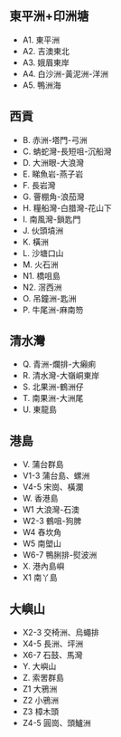 ## 東平洲+印洲塘
- A1. 東平洲
- A2. 吉澳東北
- A3. 娥眉東岸
- A4. 白沙洲-黃泥洲-洋洲
- A5. 鴨洲海
## 西貢
- B. 赤洲-塔門-弓洲
- C. 蚺蛇灣-長短咀-沉船灣
- D. 大洲眼-大浪灣
- E. 睇魚岩-燕子岩
- F. 長岩灣
- G. 罾棚角-浪茄灣
- H. 糧船灣-白腊灣-花山下
- I. 南風灣-鎖匙門
- J. 伙頭墳洲
- K. 橫洲
- L. 沙塘口山
- M. 火石洲
- N1. 橋咀島
- N2. 滘西洲
- O. 吊鐘洲-匙洲
- P. 牛尾洲-麻南笏
## 清水灣
- Q. 青洲-爛排-大癩痢
- R. 清水灣-大嶺峒東岸
- S. 北果洲-鶴洲仔
- T. 南果洲-大洲尾
- U. 東龍島
## 港島
- V. 蒲台群島
- V1-3 蒲台島、螺洲
- V4-5 宋崗、橫瀾
- W. 香港島
- W1 大浪灣-石澳
- W2-3 鶴咀-狗脾
- W4 舂坎角
- W5 南塱山
- W6-7 鴨脷排-熨波洲
- X. 港內島嶼
- X1 南丫島
## 大嶼山
- X2-3 交椅洲、烏蠅排
- X4-5 長洲、坪洲
- X6-7 石鼓、馬灣
- Y. 大嶼山
- Z. 索罟群島
- Z1 大鴉洲
- Z2 小鴉洲
- Z3 樟木頭
- Z4-5 圓崗、頭鱸洲
